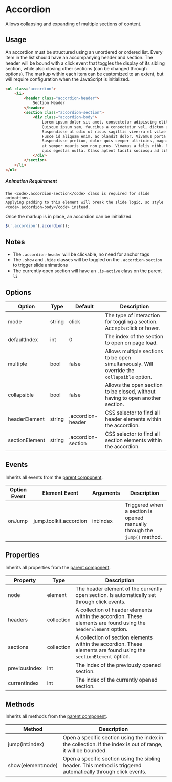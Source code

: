# Accordion #

Allows collapsing and expanding of multiple sections of content.

## Usage ##

An accordion must be structured using an unordered or ordered list.
Every item in the list should have an accompanying header and section.
The header will be bound with a click event that toggles the display of its sibling section,
while also closing other sections (can be changed through options).
The markup within each item can be customized to an extent,
but will require configuration when the JavaScript is initialized.

```html
<ul class="accordion">
    <li>
        <header class="accordion-header">
            Section Header
        </header>
        <section class="accordion-section">
            <div class="accordion-body">
                Lorem ipsum dolor sit amet, consectetur adipiscing elit.
                Quisque ipsum sem, faucibus a consectetur vel, dictum ut sapien.
                Suspendisse at odio ut risus sagittis viverra et vitae tortor.
                Fusce id aliquam enim, ac blandit dolor. Vivamus porta convallis vestibulum.
                Suspendisse pretium, dolor quis semper ultricies, magna felis aliquam nisl,
                at semper mauris sem non purus. Vivamus a felis nibh. Praesent nec elementum nulla,
                quis egestas nulla. Class aptent taciti sociosqu ad litora torquent per conubia nostra.
            </div>
        </section>
    </li>
</ul>
```

<div class="notice is-warning">
    <h5>Animation Requirement</h5>

    The <code>.accordion-section</code> class is required for slide animations.
    Applying padding to this element will break the slide logic, so style <code>.accordion-body</code> instead.
</div>

Once the markup is in place, an accordion can be initialized.

```javascript
$('.accordion').accordion();
```

## Notes ##

* The `.accordion-header` will be clickable, no need for anchor tags
* The `.show` and `.hide` classes will be toggled on the `.accordion-section` to trigger slide animations
* The currently open section will have an `.is-active` class on the parent `li`

## Options ##

<table class="table data-table">
    <thead>
        <tr>
            <th>Option</th>
            <th>Type</th>
            <th>Default</th>
            <th>Description</th>
        </tr>
    </thead>
    <tbody>
        <tr>
            <td>mode</td>
            <td>string</td>
            <td>click</td>
            <td>
                The type of interaction for toggling a section.
                Accepts click or hover.
            </td>
        </tr>
        <tr>
            <td>defaultIndex</td>
            <td>int</td>
            <td>0</td>
            <td>The index of the section to open on page load.</td>
        </tr>
        <tr>
            <td>multiple</td>
            <td>bool</td>
            <td>false</td>
            <td>Allows multiple sections to be open simultaneously. Will override the <code>collapsible</code> option.</td>
        </tr>
        <tr>
            <td>collapsible</td>
            <td>bool</td>
            <td>false</td>
            <td>Allows the open section to be closed, without having to open another section.</td>
        </tr>
        <tr>
            <td>headerElement</td>
            <td>string</td>
            <td>.accordion-header</td>
            <td>CSS selector to find all header elements within the accordion.</td>
        </tr>
        <tr>
            <td>sectionElement</td>
            <td>string</td>
            <td>.accordion-section</td>
            <td>CSS selector to find all section elements within the accordion.</td>
        </tr>
    </tbody>
</table>

## Events ##

Inherits all events from the [parent component](../development/js.md#events).

<table class="table data-table">
    <thead>
        <tr>
            <th>Option Event</th>
            <th>Element Event</td>
            <th>Arguments</th>
            <th>Description</th>
        </tr>
    </thead>
    <tbody>
        <tr>
            <td>onJump</td>
            <td>jump.toolkit.accordion</td>
            <td>int:index</td>
            <td>Triggered when a section is opened manually through the <code>jump()</code> method.</td>
        </tr>
    </tbody>
</table>

## Properties ##

Inherits all properties from the [parent component](../development/js.md#properties).

<table class="table data-table">
    <thead>
        <tr>
            <th>Property</th>
            <th>Type</th>
            <th>Description</th>
        </tr>
    </thead>
    <tbody>
        <tr>
            <td>node</td>
            <td>element</td>
            <td>The header element of the currently open section. Is automatically set through click events.</td>
        </tr>
        <tr>
            <td>headers</td>
            <td>collection</td>
            <td>
                A collection of header elements within the accordion.
                These elements are found using the <code>headerElement</code> option.
            </td>
        </tr>
        <tr>
            <td>sections</td>
            <td>collection</td>
            <td>
                A collection of section elements within the accordion.
                These elements are found using the <code>sectionElement</code> option.
            </td>
        </tr>
        <tr>
            <td>previousIndex</td>
            <td>int</td>
            <td>The index of the previously opened section.</td>
        </tr>
        <tr>
            <td>currentIndex</td>
            <td>int</td>
            <td>The index of the currently opened section.</td>
        </tr>
    </tbody>
</table>

## Methods ##

Inherits all methods from the [parent component](../development/js.md#methods).

<table class="table data-table">
    <thead>
        <tr>
            <th>Method</th>
            <th>Description</th>
        </tr>
    </thead>
    <tbody>
        <tr>
            <td>jump(int:index)</td>
            <td>
                Open a specific section using the index in the collection.
                If the index is out of range, it will be bounded.
            </td>
        </tr>
        <tr>
            <td>show(element:node)</td>
            <td>
                Open a specific section using the sibling header.
                This method is triggered automatically through click events.
            </td>
        </tr>
    </tbody>
</table>